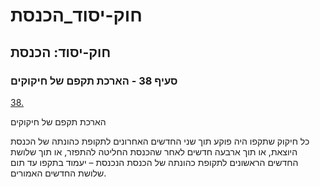 # חוק-יסוד_הכנסת

## חוק-יסוד: הכנסת

### סעיף 38 - הארכת תקפם של חיקוקים

[38.](https://he.wikisource.org/wiki/חוק-יסוד:_הכנסת#s_yp_38)

הארכת תקפם של חיקוקים

כל חיקוק שתקפו היה פוקע תוך שני החדשים האחרונים לתקופת כהונתה של הכנסת היוצאת, או תוך ארבעה חדשים לאחר שהכנסת החליטה להתפזר, או תוך שלושת החדשים הראשונים לתקופת כהונתה של הכנסת הנכנסת – יעמוד בתקפו עד תום שלושת החדשים האמורים.